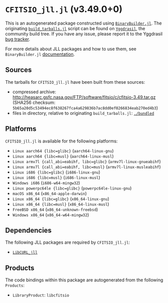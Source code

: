 # `CFITSIO_jll.jl` (v3.49.0+0)

This is an autogenerated package constructed using [`BinaryBuilder.jl`](https://github.com/JuliaPackaging/BinaryBuilder.jl). The originating [`build_tarballs.jl`](https://github.com/JuliaPackaging/Yggdrasil/blob/692a2d8c2ddb590f5e77000c0fbf979d4beb9b69/C/CFITSIO/build_tarballs.jl) script can be found on [`Yggdrasil`](https://github.com/JuliaPackaging/Yggdrasil/), the community build tree.  If you have any issue, please report it to the Yggdrasil [bug tracker](https://github.com/JuliaPackaging/Yggdrasil/issues).

For more details about JLL packages and how to use them, see `BinaryBuilder.jl` [documentation](https://juliapackaging.github.io/BinaryBuilder.jl/dev/jll/).

## Sources

The tarballs for `CFITSIO_jll.jl` have been built from these sources:

* compressed archive: http://heasarc.gsfc.nasa.gov/FTP/software/fitsio/c/cfitsio-3.49.tar.gz (SHA256 checksum: `5b65a20d5c53494ec8f638267fca4a629836b7ac8dd0ef0266834eab270ed4b3`)
* files in directory, relative to originating `build_tarballs.jl`: [`./bundled`](https://github.com/JuliaPackaging/Yggdrasil/tree/692a2d8c2ddb590f5e77000c0fbf979d4beb9b69/C/CFITSIO/bundled)

## Platforms

`CFITSIO_jll.jl` is available for the following platforms:

* `Linux aarch64 {libc=glibc}` (`aarch64-linux-gnu`)
* `Linux aarch64 {libc=musl}` (`aarch64-linux-musl`)
* `Linux armv7l {call_abi=eabihf, libc=glibc}` (`armv7l-linux-gnueabihf`)
* `Linux armv7l {call_abi=eabihf, libc=musl}` (`armv7l-linux-musleabihf`)
* `Linux i686 {libc=glibc}` (`i686-linux-gnu`)
* `Linux i686 {libc=musl}` (`i686-linux-musl`)
* `Windows i686` (`i686-w64-mingw32`)
* `Linux powerpc64le {libc=glibc}` (`powerpc64le-linux-gnu`)
* `macOS x86_64` (`x86_64-apple-darwin`)
* `Linux x86_64 {libc=glibc}` (`x86_64-linux-gnu`)
* `Linux x86_64 {libc=musl}` (`x86_64-linux-musl`)
* `FreeBSD x86_64` (`x86_64-unknown-freebsd`)
* `Windows x86_64` (`x86_64-w64-mingw32`)

## Dependencies

The following JLL packages are required by `CFITSIO_jll.jl`:

* [`LibCURL_jll`](https://github.com/JuliaBinaryWrappers/LibCURL_jll.jl)

## Products

The code bindings within this package are autogenerated from the following `Products`:

* `LibraryProduct`: `libcfitsio`
